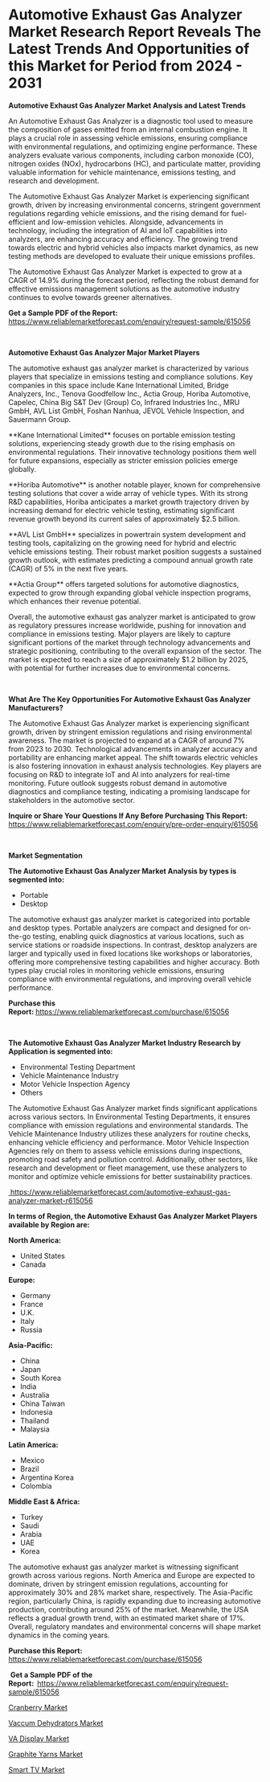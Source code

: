 <p><h1>Automotive Exhaust Gas Analyzer Market Research Report Reveals The Latest Trends And Opportunities of this Market for Period from 2024 - 2031</h1></p><p><strong>Automotive Exhaust Gas Analyzer Market Analysis and Latest Trends</strong></p>
<p><p>An Automotive Exhaust Gas Analyzer is a diagnostic tool used to measure the composition of gases emitted from an internal combustion engine. It plays a crucial role in assessing vehicle emissions, ensuring compliance with environmental regulations, and optimizing engine performance. These analyzers evaluate various components, including carbon monoxide (CO), nitrogen oxides (NOx), hydrocarbons (HC), and particulate matter, providing valuable information for vehicle maintenance, emissions testing, and research and development.</p><p>The Automotive Exhaust Gas Analyzer Market is experiencing significant growth, driven by increasing environmental concerns, stringent government regulations regarding vehicle emissions, and the rising demand for fuel-efficient and low-emission vehicles. Alongside, advancements in technology, including the integration of AI and IoT capabilities into analyzers, are enhancing accuracy and efficiency. The growing trend towards electric and hybrid vehicles also impacts market dynamics, as new testing methods are developed to evaluate their unique emissions profiles.</p><p>The Automotive Exhaust Gas Analyzer Market is expected to grow at a CAGR of 14.9% during the forecast period, reflecting the robust demand for effective emissions management solutions as the automotive industry continues to evolve towards greener alternatives.</p></p>
<p><strong>Get a Sample PDF of the Report:&nbsp;</strong> <a href="https://www.reliablemarketforecast.com/enquiry/request-sample/615056?utm_campaign=1108&utm_medium=2&utm_source=Github&utm_content=ia&utm_term=01102024&utm_id=automotive-exhaust-gas-analyzer">https://www.reliablemarketforecast.com/enquiry/request-sample/615056</a></p>
<p>&nbsp;</p>
<p><strong>Automotive Exhaust Gas Analyzer Major Market Players</strong></p>
<p><p>The automotive exhaust gas analyzer market is characterized by various players that specialize in emissions testing and compliance solutions. Key companies in this space include Kane International Limited, Bridge Analyzers, Inc., Tenova Goodfellow Inc., Actia Group, Horiba Automotive, Capelec, China Big S&T Dev (Group) Co, Infrared Industries Inc., MRU GmbH, AVL List GmbH, Foshan Nanhua, JEVOL Vehicle Inspection, and Sauermann Group.</p><p>**Kane International Limited** focuses on portable emission testing solutions, experiencing steady growth due to the rising emphasis on environmental regulations. Their innovative technology positions them well for future expansions, especially as stricter emission policies emerge globally.</p><p>**Horiba Automotive** is another notable player, known for comprehensive testing solutions that cover a wide array of vehicle types. With its strong R&D capabilities, Horiba anticipates a market growth trajectory driven by increasing demand for electric vehicle testing, estimating significant revenue growth beyond its current sales of approximately $2.5 billion.</p><p>**AVL List GmbH** specializes in powertrain system development and testing tools, capitalizing on the growing need for hybrid and electric vehicle emissions testing. Their robust market position suggests a sustained growth outlook, with estimates predicting a compound annual growth rate (CAGR) of 5% in the next five years.</p><p>**Actia Group** offers targeted solutions for automotive diagnostics, expected to grow through expanding global vehicle inspection programs, which enhances their revenue potential.</p><p>Overall, the automotive exhaust gas analyzer market is anticipated to grow as regulatory pressures increase worldwide, pushing for innovation and compliance in emissions testing. Major players are likely to capture significant portions of the market through technology advancements and strategic positioning, contributing to the overall expansion of the sector. The market is expected to reach a size of approximately $1.2 billion by 2025, with potential for further increases due to environmental concerns.</p></p>
<p>&nbsp;</p>
<p><strong>What Are The Key Opportunities For Automotive Exhaust Gas Analyzer Manufacturers?</strong></p>
<p><p>The Automotive Exhaust Gas Analyzer market is experiencing significant growth, driven by stringent emission regulations and rising environmental awareness. The market is projected to expand at a CAGR of around 7% from 2023 to 2030. Technological advancements in analyzer accuracy and portability are enhancing market appeal. The shift towards electric vehicles is also fostering innovation in exhaust analysis technologies. Key players are focusing on R&D to integrate IoT and AI into analyzers for real-time monitoring. Future outlook suggests robust demand in automotive diagnostics and compliance testing, indicating a promising landscape for stakeholders in the automotive sector.</p></p>
<p><strong>Inquire or Share Your Questions If Any Before Purchasing This Report:</strong> <a href="https://www.reliablemarketforecast.com/enquiry/pre-order-enquiry/615056?utm_campaign=1108&utm_medium=2&utm_source=Github&utm_content=ia&utm_term=01102024&utm_id=automotive-exhaust-gas-analyzer">https://www.reliablemarketforecast.com/enquiry/pre-order-enquiry/615056</a></p>
<p>&nbsp;</p>
<p><strong>Market Segmentation</strong></p>
<p><strong>The Automotive Exhaust Gas Analyzer Market Analysis by types is segmented into:</strong></p>
<p><ul><li>Portable</li><li>Desktop</li></ul></p>
<p><p>The automotive exhaust gas analyzer market is categorized into portable and desktop types. Portable analyzers are compact and designed for on-the-go testing, enabling quick diagnostics at various locations, such as service stations or roadside inspections. In contrast, desktop analyzers are larger and typically used in fixed locations like workshops or laboratories, offering more comprehensive testing capabilities and higher accuracy. Both types play crucial roles in monitoring vehicle emissions, ensuring compliance with environmental regulations, and improving overall vehicle performance.</p></p>
<p><strong>Purchase this Report:&nbsp;</strong><a href="https://www.reliablemarketforecast.com/purchase/615056?utm_campaign=1108&utm_medium=2&utm_source=Github&utm_content=ia&utm_term=01102024&utm_id=automotive-exhaust-gas-analyzer">https://www.reliablemarketforecast.com/purchase/615056</a></p>
<p>&nbsp;</p>
<p><strong>The Automotive Exhaust Gas Analyzer Market Industry Research by Application is segmented into:</strong></p>
<p><ul><li>Environmental Testing Department</li><li>Vehicle Maintenance Industry</li><li>Motor Vehicle Inspection Agency</li><li>Others</li></ul></p>
<p><p>The Automotive Exhaust Gas Analyzer market finds significant applications across various sectors. In Environmental Testing Departments, it ensures compliance with emission regulations and environmental standards. The Vehicle Maintenance Industry utilizes these analyzers for routine checks, enhancing vehicle efficiency and performance. Motor Vehicle Inspection Agencies rely on them to assess vehicle emissions during inspections, promoting road safety and pollution control. Additionally, other sectors, like research and development or fleet management, use these analyzers to monitor and optimize vehicle emissions for better sustainability practices.</p></p>
<p><a href="https://www.reliablemarketforecast.com/automotive-exhaust-gas-analyzer-market-r615056?utm_campaign=1108&utm_medium=2&utm_source=Github&utm_content=ia&utm_term=01102024&utm_id=automotive-exhaust-gas-analyzer">&nbsp;https://www.reliablemarketforecast.com/automotive-exhaust-gas-analyzer-market-r615056</a></p>
<p><strong>In terms of Region, the Automotive Exhaust Gas Analyzer Market Players available by Region are:</strong></p>
<p>
    <p> <strong> North America: </strong>
        <ul>
            <li>United States</li>
            <li>Canada</li>
        </ul>
        </p> 
    <p> <strong> Europe: </strong>
        <ul>
            <li>Germany</li>
            <li>France</li>
            <li>U.K.</li>
            <li>Italy</li>
            <li>Russia</li>
        </ul>
        </p> 
    <p> <strong> Asia-Pacific: </strong>
        <ul>
            <li>China</li>
            <li>Japan</li>
            <li>South Korea</li>
            <li>India</li>
            <li>Australia</li>
            <li>China Taiwan</li>
            <li>Indonesia</li>
            <li>Thailand</li>
            <li>Malaysia</li>
        </ul>
        </p> 
    <p> <strong> Latin America: </strong>
        <ul>
            <li>Mexico</li>
            <li>Brazil</li>
            <li>Argentina Korea</li>
            <li>Colombia</li>
        </ul>
        </p> 
    <p> <strong> Middle East & Africa: </strong>
        <ul>
            <li>Turkey</li>
            <li>Saudi</li>
            <li>Arabia</li>
            <li>UAE</li>
            <li>Korea</li>
        </ul>
    </p>
    </p>
<p><p>The automotive exhaust gas analyzer market is witnessing significant growth across various regions. North America and Europe are expected to dominate, driven by stringent emission regulations, accounting for approximately 30% and 28% market share, respectively. The Asia-Pacific region, particularly China, is rapidly expanding due to increasing automotive production, contributing around 25% of the market. Meanwhile, the USA reflects a gradual growth trend, with an estimated market share of 17%. Overall, regulatory mandates and environmental concerns will shape market dynamics in the coming years.</p></p>
<p><strong>Purchase this Report: </strong><a href="https://www.reliablemarketforecast.com/purchase/615056?utm_campaign=1108&utm_medium=2&utm_source=Github&utm_content=ia&utm_term=01102024&utm_id=automotive-exhaust-gas-analyzer">https://www.reliablemarketforecast.com/purchase/615056</a></p>
<p>&nbsp;<strong>Get a Sample PDF of the Report:&nbsp;&nbsp;</strong><a href="https://www.reliablemarketforecast.com/enquiry/request-sample/615056?utm_campaign=1108&utm_medium=2&utm_source=Github&utm_content=ia&utm_term=01102024&utm_id=automotive-exhaust-gas-analyzer">https://www.reliablemarketforecast.com/enquiry/request-sample/615056</a></p>
<p><strong></strong></p>
<p><p><a href="https://www.linkedin.com/pulse/global-cranberry-industry-analysis-report-market-size-share-wlhif?utm_campaign=1108&utm_medium=2&utm_source=Github&utm_content=ia&utm_term=01102024&utm_id=automotive-exhaust-gas-analyzer">Cranberry Market</a></p><p><a href="https://github.com/CliffMedina6/Market-Research-Report-List-6/blob/main/vaccum-dehydrators-market.md?utm_campaign=1108&utm_medium=2&utm_source=Github&utm_content=ia&utm_term=01102024&utm_id=automotive-exhaust-gas-analyzer">Vaccum Dehydrators Market</a></p><p><a href="https://www.linkedin.com/pulse/global-va-display-market-opportunities-challenges2024-2031-jfiif?utm_campaign=1108&utm_medium=2&utm_source=Github&utm_content=ia&utm_term=01102024&utm_id=automotive-exhaust-gas-analyzer">VA Display Market</a></p><p><a href="https://github.com/ardellegief/Market-Research-Report-List-1/blob/main/graphite-yarns-market.md?utm_campaign=1108&utm_medium=2&utm_source=Github&utm_content=ia&utm_term=01102024&utm_id=automotive-exhaust-gas-analyzer">Graphite Yarns Market</a></p><p><a href="https://issuu.com/reportprime-2/docs/smart-tv-market-size-2030.pptx_ba4ac01b6ddf1b?utm_campaign=1108&utm_medium=2&utm_source=Github&utm_content=ia&utm_term=01102024&utm_id=automotive-exhaust-gas-analyzer">Smart TV Market</a></p></p>